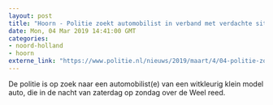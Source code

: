 ```yaml
---
layout: post
title: "Hoorn - Politie zoekt automobilist in verband met verdachte situatie"
date: Mon, 04 Mar 2019 14:41:00 GMT
categories: 
- noord-holland 
- hoorn 
externe_link: "https://www.politie.nl/nieuws/2019/maart/4/04-politie-zoekt-automobilist-in-verband-met-verdachte-situatie.html"
---
```


De politie is op zoek naar een automobilist(e) van een witkleurig klein model auto, die in de nacht van zaterdag op zondag over de Weel reed.
